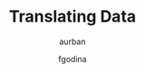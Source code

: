 ---
layout: post
title: "Translating Data"
issue: 4
volume: 1
author:
  - aurban
  - fgodina
image: "https://gallery.mailchimp.com/7e093c5cf4/images/Screen_Shot_2013_05_09_at_2.02.13_PM.png"
link: "http://us5.campaign-archive1.com/?awesome=no&u=7e093c5cf4&id=cc688805d5"
---
